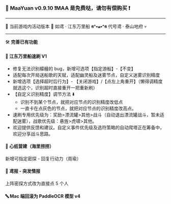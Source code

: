 ### 🥳 **MaaYuan v0.9.10 ❗MAA 是免费哒，请勿有偿购买 ❗**

---

🐾 当前游戏内活动版本 🐾 如鸢 · 江东万里船 **ฅ^•ﻌ•^ฅ** 代号鸢 · 泰山地府 💀

---

🛠️ **完善已有功能**

#### 🚢 **江东万里船速刷 V1**

- 修复无法识别艨艟的 bug，新增可选项【指定游船】-【不变】
- 适配每次开局送船歌的天赋，适配幽灵船及迷雾节点，自定义迷雾识别精度
- 新增选项【选择超时后行为】- 【关闭游戏】/【点左上角重开】（懒得调精度就选这个，识别超时直接重开一把重新刷）
- 【自定义识别精度】调节方法 ⬇️
  - 识别不到某个节点，就把对应节点的识别精度改低点
  - 一直卡在点灰色的节点，就把对应节点的识别精度改高点。
- 速刷专用优先级为：奖励>漂流罐>其他>战斗（自动退出漂流罐战斗，暂未适配迷雾），战歌优先级：悬旌>虎啸>其他。
- 欢迎提供反馈和建议。自定义事件优先级及选符策略的自动爬塔正在筹备中，欢迎分享战斗思路。

#### 🔨 **心纸营建（海里捞捞）**

新增可指定密探 - 回复行动力（周瑜）

#### 📜 **鸢报 - 突发情报**

上阵密探方式改为直接点 5 个人

#### 🔤 **Mac 端回滚为 PaddleOCR 模型 v4**
